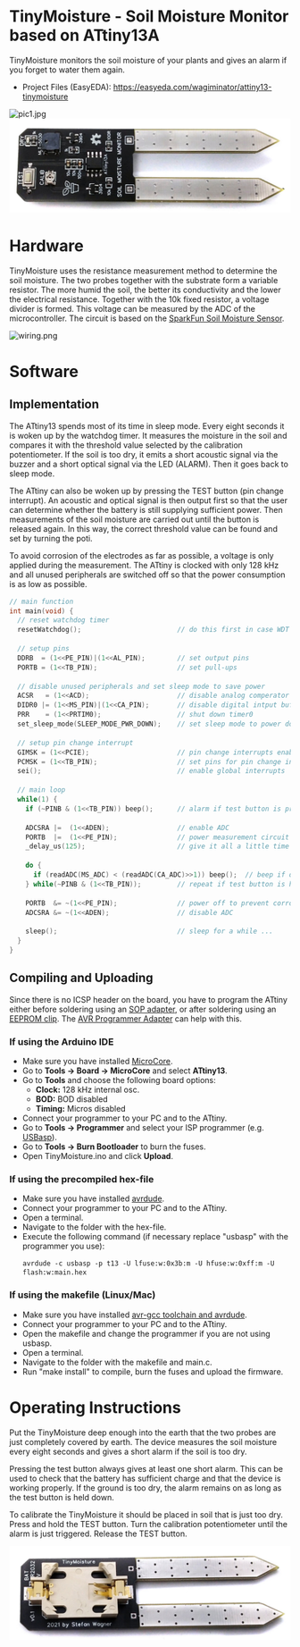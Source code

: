 # TinyMoisture - Soil Moisture Monitor based on ATtiny13A
TinyMoisture monitors the soil moisture of your plants and gives an alarm if you forget to water them again.

- Project Files (EasyEDA): https://easyeda.com/wagiminator/attiny13-tinymoisture

![pic1.jpg](https://raw.githubusercontent.com/wagiminator/ATtiny13-TinyMoisture/main/documentation/TinyMoisture_pic1.jpg)
![pic2.jpg](https://raw.githubusercontent.com/wagiminator/ATtiny13-TinyMoisture/main/documentation/TinyMoisture_pic2.jpg)

# Hardware
TinyMoisture uses the resistance measurement method to determine the soil moisture. The two probes together with the substrate form a variable resistor. The more humid the soil, the better its conductivity and the lower the electrical resistance. Together with the 10k fixed resistor, a voltage divider is formed. This voltage can be measured by the ADC of the microcontroller. The circuit is based on the [SparkFun Soil Moisture Sensor](https://www.sparkfun.com/products/13322).

![wiring.png](https://raw.githubusercontent.com/wagiminator/ATtiny13-TinyMoisture/main/documentation/TinyMoisture_wiring.png)

# Software
## Implementation
The ATtiny13 spends most of its time in sleep mode. Every eight seconds it is woken up by the watchdog timer. It measures the moisture in the soil and compares it with the threshold value selected by the calibration potentiometer. If the soil is too dry, it emits a short acoustic signal via the buzzer and a short optical signal via the LED (ALARM). Then it goes back to sleep mode.

The ATtiny can also be woken up by pressing the TEST button (pin change interrupt). An acoustic and optical signal is then output first so that the user can determine whether the battery is still supplying sufficient power. Then measurements of the soil moisture are carried out until the button is released again. In this way, the correct threshold value can be found and set by turning the poti.

To avoid corrosion of the electrodes as far as possible, a voltage is only applied during the measurement. The ATtiny is clocked with only 128 kHz and all unused peripherals are switched off so that the power consumption is as low as possible.

```c
// main function
int main(void) {
  // reset watchdog timer
  resetWatchdog();                        // do this first in case WDT fires

  // setup pins
  DDRB  = (1<<PE_PIN)|(1<<AL_PIN);        // set output pins
  PORTB = (1<<TB_PIN);                    // set pull-ups

  // disable unused peripherals and set sleep mode to save power
  ACSR   = (1<<ACD);                      // disable analog comperator
  DIDR0 |= (1<<MS_PIN)|(1<<CA_PIN);       // disable digital intput buffer on ADC pins
  PRR    = (1<<PRTIM0);                   // shut down timer0
  set_sleep_mode(SLEEP_MODE_PWR_DOWN);    // set sleep mode to power down

  // setup pin change interrupt
  GIMSK = (1<<PCIE);                      // pin change interrupts enable
  PCMSK = (1<<TB_PIN);                    // set pins for pin change interrupt
  sei();                                  // enable global interrupts

  // main loop
  while(1) {
    if (~PINB & (1<<TB_PIN)) beep();      // alarm if test button is pressed

    ADCSRA |=  (1<<ADEN);                 // enable ADC
    PORTB  |=  (1<<PE_PIN);               // power measurement circuit
    _delay_us(125);                       // give it all a little time

    do {     
      if (readADC(MS_ADC) < (readADC(CA_ADC)>>1)) beep();  // beep if dry soil    
    } while(~PINB & (1<<TB_PIN));         // repeat if test button is hold

    PORTB  &= ~(1<<PE_PIN);               // power off to prevent corrosion
    ADCSRA &= ~(1<<ADEN);                 // disable ADC

    sleep();                              // sleep for a while ...
  }
}
```

## Compiling and Uploading
Since there is no ICSP header on the board, you have to program the ATtiny either before soldering using an [SOP adapter](https://aliexpress.com/wholesale?SearchText=sop-8+150mil+adapter), or after soldering using an [EEPROM clip](https://aliexpress.com/wholesale?SearchText=sop8+eeprom+programming+clip). The [AVR Programmer Adapter](https://github.com/wagiminator/AVR-Programmer/tree/master/AVR_Programmer_Adapter) can help with this.

### If using the Arduino IDE
- Make sure you have installed [MicroCore](https://github.com/MCUdude/MicroCore).
- Go to **Tools -> Board -> MicroCore** and select **ATtiny13**.
- Go to **Tools** and choose the following board options:
  - **Clock:**  128 kHz internal osc.
  - **BOD:**    BOD disabled
  - **Timing:** Micros disabled
- Connect your programmer to your PC and to the ATtiny.
- Go to **Tools -> Programmer** and select your ISP programmer (e.g. [USBasp](https://aliexpress.com/wholesale?SearchText=usbasp)).
- Go to **Tools -> Burn Bootloader** to burn the fuses.
- Open TinyMoisture.ino and click **Upload**.

### If using the precompiled hex-file
- Make sure you have installed [avrdude](https://learn.adafruit.com/usbtinyisp/avrdude).
- Connect your programmer to your PC and to the ATtiny.
- Open a terminal.
- Navigate to the folder with the hex-file.
- Execute the following command (if necessary replace "usbasp" with the programmer you use):
  ```
  avrdude -c usbasp -p t13 -U lfuse:w:0x3b:m -U hfuse:w:0xff:m -U flash:w:main.hex
  ```

### If using the makefile (Linux/Mac)
- Make sure you have installed [avr-gcc toolchain and avrdude](http://maxembedded.com/2015/06/setting-up-avr-gcc-toolchain-on-linux-and-mac-os-x/).
- Connect your programmer to your PC and to the ATtiny.
- Open the makefile and change the programmer if you are not using usbasp.
- Open a terminal.
- Navigate to the folder with the makefile and main.c.
- Run "make install" to compile, burn the fuses and upload the firmware.

# Operating Instructions
Put the TinyMoisture deep enough into the earth that the two probes are just completely covered by earth. The device measures the soil moisture every eight seconds and gives a short alarm if the soil is too dry.

Pressing the test button always gives at least one short alarm. This can be used to check that the battery has sufficient charge and that the device is working properly. If the ground is too dry, the alarm remains on as long as the test button is held down.

To calibrate the TinyMoisture it should be placed in soil that is just too dry. Press and hold the TEST button. Turn the calibration potentiometer until the alarm is just triggered. Release the TEST button.

![pic3.jpg](https://raw.githubusercontent.com/wagiminator/ATtiny13-TinyMoisture/main/documentation/TinyMoisture_pic3.jpg)
